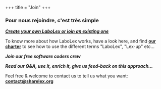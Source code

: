 +++
title = "Join"
+++

### Pour nous rejoindre, c'est très simple

[***Create your own LaboLex or join an existing one***][what-is-a-labolex]

To know more about how LaboLex works, have a look here, and find
[**our charter**][charter] to see how to use the different terms "LaboLex",
"Lex-up" etc…

***Join our free software coders crew***

***Read our Q&A, use it, enrich it, give us feed-back on this approach…***

Feel free & welcome to contact us to tell us what you want: **<contact@sharelex.org>**

[charter]: /join/charter
[what-is-a-labolex]: /what-is-a-labolex

